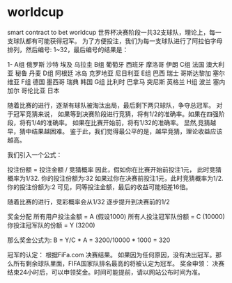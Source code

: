 # worldcup
smart contract to bet worldcup
世界杯决赛阶段一共32支球队，理论上，每一支球队都有可能获得冠军。
为了方便投注，我们为每一支球队进行了阿拉伯字母排列，然后编号: 1~32，最后编号的结果是：

1- A组	俄罗斯	沙特	埃及	乌拉圭 B组	葡萄牙	西班牙	摩洛哥	伊朗 C组	法国	澳大利亚	秘鲁	丹麦 D组	阿根廷	冰岛	克罗地亚	尼日利亚 E组	巴西	瑞士	哥斯达黎加	塞尔维亚 F组	德国	墨西哥	瑞典	韩国 G组	比利时	巴拿马	突尼斯	英格兰 H组	波兰	塞内加尔	哥伦比亚	日本

随着比赛的进行，逐渐有球队被淘汰出局，最后剩下两只球队，争夺总冠军。 对于冠军竞猜来说， 如果等到决赛阶段进行竞猜，将有1/2的准确率。如果在四强阶段，将有1/4的准确率。 如果在比赛开始前，将有1/32的准确率。 显然,竞猜越早，猜中结果越困难。 鉴于此，我们觉得最公平的是，越早竞猜，理论收益应该越高。

我们引入一个公式：

投注份额 = 投注金额 / 竞猜概率
因此，假如你在比赛开始前投注1元， 此时竞猜概率为1/32. 你的投注份额为:32 如果过你在决赛前投注1元，此时竞猜概率为1/2. 你的投注份额为:2 可见，同等投注金额，最后的收益可能相差16倍。

随着比赛的进行，竞彩概率会从1/32 逐步提升到决赛前的1/2

奖金分配 所有用户投注金额 = A (假设1000) 所有人投注冠军队份额 = C (10000) 你投注冠军队的份额 = Y (3200)

那么奖金公式为: B = Y/C * A = 3200/10000 * 1000 = 320

冠军的认定： 根据FiFa.com 决赛结果。 如果因为任何原因，没有决出冠军。那么所有剩余球队里面，FIFA国家队排名最高的将被认定为冠军。 奖金申领： 决赛结束24小时后，可以申领奖金。时间可能提前，请以网站公布时间为准。
